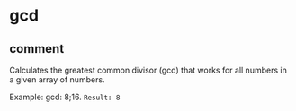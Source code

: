 # gcd
## comment

Calculates the greatest common divisor (gcd) that works for all numbers in a given array of numbers.

Example:
gcd: 8;16.
`Result: 8`